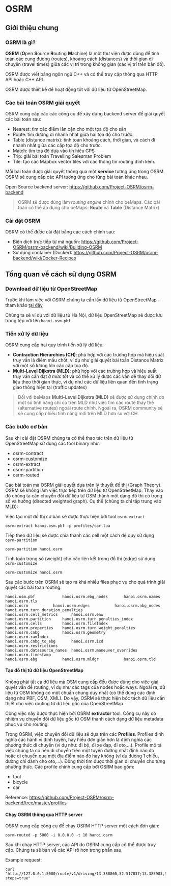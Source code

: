 # OSRM

## Giới thiệu chung
### OSRM là gì?
**OSRM** (**O**pen **S**ource **R**outing **M**achine) là một thư viện được dùng để tính toán các cung đường (routes), khoảng cách (distances) và thời gian di chuyển (travel times) giữa các vị trí trong không gian (các vị trí trên bản đồ).

OSRM được viết bằng ngôn ngữ C++ và có thể truy cập thông qua HTTP API hoặc C++ API.

OSRM được thiết kế để hoạt động tốt với dữ liệu từ OpenStreetMap.

### Các bài toán OSRM giải quyết
OSRM cung cấp các các công cụ để xây dựng backend server để giải quyết các bài toán sau:

- Nearest: tìm các điểm lân cận cho một tọa độ cho sẵn
- Route: tìm đường đi nhanh nhất giữa hai tọa độ cho trước.
- Table (distance matrix): tính toán khoảng cách, thời gian, và cách đi nhanh nhất giữa các cặp tọa độ cho trước.
- Match: tìm tọa độ dựa vào tín hiệu GPS
- Trip: giải bài toán Travelling Salesman Problem
- Tile: tạo các Mapbox vector tiles với các thông tin routing đính kèm.

Mỗi bài toán được giải quyết thông qua một **service** tương ứng trong OSRM. OSRM sẽ cung cấp các API tương ứng cho từng bài toán khác nhau.

Open Source backend server: https://github.com/Project-OSRM/osrm-backend

> OSRM sẽ được dùng làm *routing engine* chính cho beMaps. Các bài toán có thể áp dụng cho beMaps: **Route** và **Table** (Distance Matrix)

### Cài đặt OSRM
OSRM có thể được cài đặt bằng các cách chính sau:
- Biên dịch trực tiếp từ mã nguồn: https://github.com/Project-OSRM/osrm-backend/wiki/Building-OSRM
- Sử dụng container (Docker): https://github.com/Project-OSRM/osrm-backend/wiki/Docker-Recipes

## Tổng quan về cách sử dụng OSRM

### Download dữ liệu từ OpenStreetMap
Trước khi làm việc với OSRM chúng ta cần lấy dữ liệu từ OpenStreetMap - tham khảo [tại đây](https://github.com/rnd-forests/requirements/blob/master/notes.md#c%C3%A1ch-truy-xu%E1%BA%A5t-d%E1%BB%AF-li%E1%BB%87u-t%E1%BB%AB-osm)

Chúng ta sẽ ví dụ với dữ liệu từ Hà Nội, dữ liệu OpenStreetMap sẽ được lưu trong tệp với tên `hanoi.osm.pbf`

### Tiền xử lý dữ liệu
OSRM cung cấp hai quy trình tiền xử lý dữ liệu:
- **Contraction Hierarchies (CH)**: phù hợp với các trường hợp mà hiệu suất truy vấn là điểm mấu chốt, ví dụ như giải quyết bài toán Distance Matrix với một số lương lớn các cặp tọa độ.
- **Multi-Level Dijkstra (MLD)**: phù hợp với các trường hợp và hiệu suất truy vấn cần đạt ở mức tốt và có thể xử lý được các vấn đề thay đổi dữ liệu theo thời gian thực, ví dụ như các dữ liệu liên quan đến tình trạng giao thông hiện tại (traffic updates)

> Đối với beMaps **Multi-Level Dijkstra (MLD)** sẽ được sử dụng chính do một số tính năng chỉ có trên MLD như việc tìm các route thay thế (alternative routes) ngoài route chính. Ngoài ra, OSRM community sẽ sẽ cung cấp nhiều tính năng mới trên MLD hơn so với CH.

### Các bước cơ bản
Sau khi cài đặt OSRM chúng ta có thể thao tác trên dữ liệu từ OpenStreetMap sử dụng các tool binary như:
- osrm-contract
- osrm-customize
- osrm-extract
- osrm-partition 
- osrm-routed

Các bài toán mà OSRM giải quyết dựa trên lý thuyết đồ thị (Graph Theory). OSRM sẽ không làm việc trực tiếp trên dữ liệu từ OpenStreetMap. Thay vào đó chúng ta cần chuyển đổi dữ liệu từ OSM thành một dạng đồ thị có trọng số và hướng (directed weighted graph). Cụ thể (chúng ta chỉ tập trung vào MLD):

Việc tạo một đồ thị cơ bản sẽ được thực hiện bởi tool `osrm-extract`
```
osrm-extract hanoi.osm.pbf -p profiles/car.lua
```

Tiếp theo dữ liệu sẽ được chia thành các cell một cách đệ quy sử dụng `osrm-partition`
```
osrm-partition hanoi.osrm
```

Tính toán trọng số (weight) cho các liên kết trong đồ thị (edge) sử dụng `osrm-customize`
```
osrm-customize hanoi.osrm
```

Sau các bước trên OSRM sẽ tạo ra khá nhiều files phục vụ cho quá trình giải quyết các bài toàn routing:
```
hanoi.osm.pbf		     hanoi.osrm.ebg_nodes	    hanoi.osrm.names	     hanoi.osrm.tls
hanoi.osrm		     hanoi.osrm.edges		    hanoi.osrm.nbg_nodes     hanoi.osrm.turn_duration_penalties
hanoi.osrm.cell_metrics      hanoi.osrm.enw		    hanoi.osrm.partition     hanoi.osrm.turn_penalties_index
hanoi.osrm.cells	     hanoi.osrm.fileIndex	    hanoi.osrm.properties    hanoi.osrm.turn_weight_penalties
hanoi.osrm.cnbg		     hanoi.osrm.geometry	    hanoi.osrm.ramIndex      
hanoi.osrm.cnbg_to_ebg	     hanoi.osrm.icd		    hanoi.osrm.restrictions
hanoi.osrm.datasource_names  hanoi.osrm.maneuver_overrides  hanoi.osrm.timestamp
hanoi.osrm.ebg		     hanoi.osrm.mldgr		    hanoi.osrm.tld

```

#### Tạo đồ thị từ dữ liệu OpenStreetMap
Không phải tất cả dữ liệu mà OSM cung cấp đều được dùng cho việc giải quyết vấn đề routing, ví dụ như các tags của nodes hoặc ways. Ngoài ra, dữ liệu từ OSM không có một chuẩn chung duy nhất (có thể dùng các định dạng như PBF, OSM, XML). Do vậy, OSRM sẽ thực hiện bóc tách dữ liệu cần thiết cho việc routing từ dữ liệu gốc của OpenStreetMap.

Công việc này được thực hiện bởi OSRM **extractor** tool. Công cụ này có nhiệm vụ chuyển đổi dữ liệu gốc từ OSM thành cách dạng dữ liệu metadata phục vụ cho routing.

Trong OSRM, việc chuyển đổi dữ liệu sẽ dựa trên các **Profiles**. Profiles định nghĩa các hành vi định tuyến, hay hiểu đơn giản hơn là định nghĩa các phương thức di chuyển (ví dụ như: đi bộ, đi xe đạp, đi oto,...). Profile mô tả việc chúng ta có nên di chuyển trên một tuyến đường nhất định nào đó hoặc di chuyển qua một địa điểm nào đó hay không (ví dụ đường 1 chiều, đường chỉ dành cho oto,...). Đồng thời tìm được thời gian di chuyển cho từng phương thức. Các profile chính cung cấp bởi OSRM bao gồm:

- foot
- bicycle
- car

Reference: https://github.com/Project-OSRM/osrm-backend/tree/master/profiles

#### Chạy OSRM thông qua HTTP server
OSRM cung cấp công cụ để chạy OSRM HTTP server một cách đơn giản:
```
osrm-routed -p 5000 -i 0.0.0.0 -t 10 hanoi.osrm 
```
Sau khi chạy HTTP server, các API do OSRM cung cấp có thể được truy cập. Chúng ta sẽ bàn về các API rõ hơn trong phần sau.

Example request:
```
curl "http://127.0.0.1:5000/route/v1/driving/13.388860,52.517037;13.385983,52.496891?steps=true"
```








